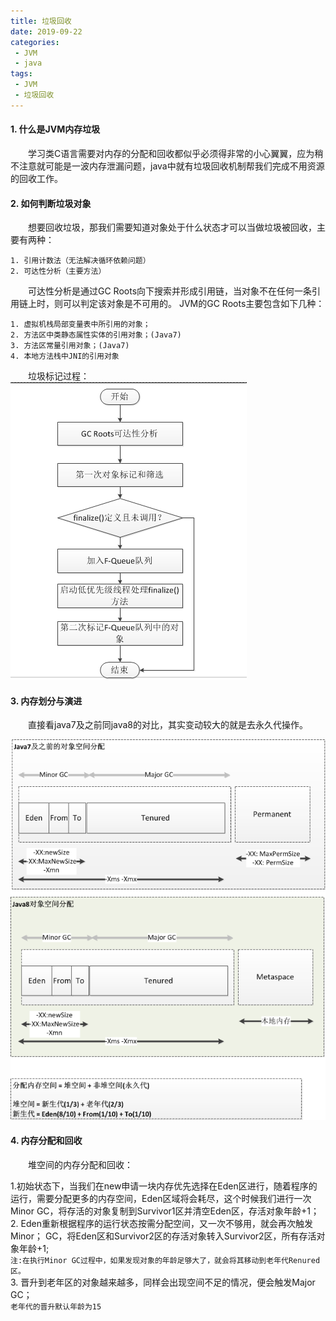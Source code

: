 ```yaml
---
title: 垃圾回收
date: 2019-09-22
categories:
 - JVM
 - java
tags:
 - JVM
 - 垃圾回收
---
```


#### 1. 什么是JVM内存垃圾    
&emsp;&emsp;学习类C语言需要对内存的分配和回收都似乎必须得非常的小心翼翼，应为稍不注意就可能是一波内存泄漏问题，java中就有垃圾回收机制帮我们完成不用资源的回收工作。

#### 2. 如何判断垃圾对象     
&emsp;&emsp;想要回收垃圾，那我们需要知道对象处于什么状态才可以当做垃圾被回收，主要有两种：    
```
1. 引用计数法（无法解决循环依赖问题） 
2. 可达性分析（主要方法）
```
&emsp;&emsp;可达性分析是通过GC Roots向下搜索并形成引用链，当对象不在任何一条引用链上时，则可以判定该对象是不可用的。 JVM的GC Roots主要包含如下几种：        
```
1. 虚拟机栈局部变量表中所引用的对象；    
2. 方法区中类静态属性实体的引用对象；(Java7)    
3. 方法区常量引用对象；(Java7)    
4. 本地方法栈中JNI的引用对象    
```      
&emsp;&emsp;垃圾标记过程：
![对象垃圾可达性分析和垃圾标记](/images/190929-jvm_gc_2.png)    

#### 3. 内存划分与演进    
&emsp;&emsp;直接看java7及之前同java8的对比，其实变动较大的就是去永久代操作。

![内存划分和演进对比](/images/190927-jvm_gc_1.png)

#### 4. 内存分配和回收

&emsp;&emsp;堆空间的内存分配和回收：

1.初始状态下，当我们在new申请一块内存优先选择在Eden区进行，随着程序的运行，需要分配更多的内存空间，Eden区域将会耗尽，这个时候我们进行一次Minor GC，将存活的对象复制到Survivor1区并清空Eden区，存活对象年龄+1；     
2. Eden重新根据程序的运行状态按需分配空间，又一次不够用，就会再次触发Minor； GC，将Eden区和Survivor2区的存活对象转入Survivor2区，所有存活对象年龄+1;       
`注:在执行Minor GC过程中，如果发现对象的年龄足够大了，就会将其移动到老年代Renured区。`     
3. 晋升到老年区的对象越来越多，同样会出现空间不足的情况，便会触发Major GC；          
`老年代的晋升默认年龄为15`